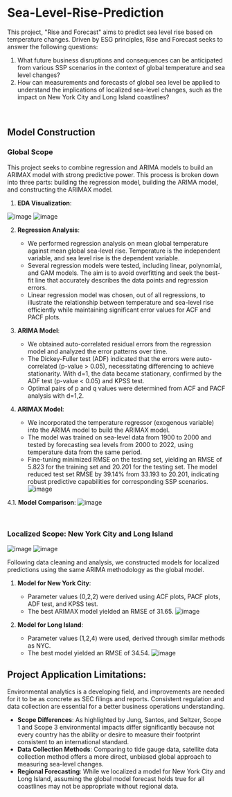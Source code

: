 # Sea-Level-Rise-Prediction

This project, "Rise and Forecast" aims to predict sea level rise based on temperature changes. Driven by ESG principles, Rise and Forecast seeks to answer the following questions:
1. What future business disruptions and consequences can be anticipated from various SSP scenarios in the context of global temperature and sea level changes?
2. How can measurements and forecasts of global sea level be applied to understand the implications of localized sea-level changes, such as the impact on New York City and Long Island coastlines?

<br>

## Model Construction

### Global Scope
This project seeks to combine regression and ARIMA models to build an ARIMAX model with strong predictive power. This process is broken down into three parts: building the regression model, building the ARIMA model, and constructing the ARIMAX model.

1. **EDA Visualization**:

![image](https://github.com/felicitybui1/Sea-Level-Rise-Prediction/assets/168895497/c41b53bd-8da0-4dc1-aed1-e79ee8a16a6c)
![image](https://github.com/felicitybui1/Sea-Level-Rise-Prediction/assets/168895497/149dc613-95d8-4183-ad7b-400e918ef30f)

2.  **Regression Analysis**:
    - We performed regression analysis on mean global temperature against mean global sea-level rise. Temperature is the independent variable, and sea level rise is the dependent variable.
    - Several regression models were tested, including linear, polynomial, and GAM models. The aim is to avoid overfitting and seek the best-fit line that accurately describes the data points and regression errors.
    - Linear regression model was chosen, out of all regressions, to illustrate the relationship between temperature and sea-level rise efficiently while maintaining significant error values for ACF and PACF plots.

3. **ARIMA Model**:
    - We obtained auto-correlated residual errors from the regression model and analyzed the error patterns over time.
    - The Dickey-Fuller test (ADF) indicated that the errors were auto-correlated (p-value > 0.05), necessitating differencing to achieve stationarity. With d=1, the data became stationary, confirmed by the ADF test (p-value < 0.05) and KPSS test.
    - Optimal pairs of p and q values were determined from ACF and PACF analysis with d=1,2.

4. **ARIMAX Model**:
    - We incorporated the temperature regressor (exogenous variable) into the ARIMA model to build the ARIMAX model.
    - The model was trained on sea-level data from 1900 to 2000 and tested by forecasting sea levels from 2000 to 2022, using temperature data from the same period.
    - Fine-tuning minimized RMSE on the testing set, yielding an RMSE of 5.823 for the training set and 20.201 for the testing set. The model reduced test set RMSE by 39.14% from 33.193 to 20.201, indicating robust predictive capabilities for corresponding SSP scenarios.
  ![image](https://github.com/felicitybui1/Sea-Level-Rise-Prediction/assets/168895497/c673c9a2-63e4-4d94-99a9-6e285a365910)

4.1. **Model Comparison**:
![image](https://github.com/felicitybui1/Sea-Level-Rise-Prediction/assets/168895497/7b651fe1-a065-4666-be21-cf48de3e84ad)



<br>


### Localized Scope: New York City and Long Island
![image](https://github.com/felicitybui1/Sea-Level-Rise-Prediction/assets/168895497/f6901072-62c7-450c-a67d-8c621286de6e)
![image](https://github.com/felicitybui1/Sea-Level-Rise-Prediction/assets/168895497/b5da7bd2-3937-4060-916c-681d2a8ae97e)

Following data cleaning and analysis, we constructed models for localized predictions using the same ARIMA methodology as the global model.

1. **Model for New York City**:
    - Parameter values (0,2,2) were derived using ACF plots, PACF plots, ADF test, and KPSS test.
    - The best ARIMAX model yielded an RMSE of 31.65.
![image](https://github.com/felicitybui1/Sea-Level-Rise-Prediction/assets/168895497/298b9bac-7213-4808-bca2-ef15a2beb650)

2. **Model for Long Island**:
    - Parameter values (1,2,4) were used, derived through similar methods as NYC.
    - The best model yielded an RMSE of 34.54.
![image](https://github.com/felicitybui1/Sea-Level-Rise-Prediction/assets/168895497/7b4a4238-cb3c-4dc6-bf88-8d2edcfd4489)

## Project Application Limitations:
Environmental analytics is a developing field, and improvements are needed for it to be as concrete as SEC filings and reports. Consistent regulation and data collection are essential for a better business operations understanding. 

- **Scope Differences**: As highlighted by Jung, Santos, and Seltzer, Scope 1 and Scope 3 environmental impacts differ significantly because not every country has the ability or desire to measure their footprint consistent to an international standard.
- **Data Collection Methods**: Comparing to tide gauge data, satellite data collection method offers a more direct, unbiased global approach to measuring sea-level changes.
- **Regional Forecasting**: While we localized a model for New York City and Long Island, assuming the global model forecast holds true for all coastlines may not be appropriate without regional data.
